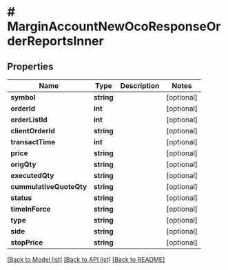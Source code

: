 # # MarginAccountNewOcoResponseOrderReportsInner

## Properties

Name | Type | Description | Notes
------------ | ------------- | ------------- | -------------
**symbol** | **string** |  | [optional]
**orderId** | **int** |  | [optional]
**orderListId** | **int** |  | [optional]
**clientOrderId** | **string** |  | [optional]
**transactTime** | **int** |  | [optional]
**price** | **string** |  | [optional]
**origQty** | **string** |  | [optional]
**executedQty** | **string** |  | [optional]
**cummulativeQuoteQty** | **string** |  | [optional]
**status** | **string** |  | [optional]
**timeInForce** | **string** |  | [optional]
**type** | **string** |  | [optional]
**side** | **string** |  | [optional]
**stopPrice** | **string** |  | [optional]

[[Back to Model list]](../../README.md#models) [[Back to API list]](../../README.md#endpoints) [[Back to README]](../../README.md)
